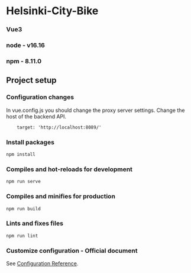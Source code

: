 # Helsinki-City-Bike

### Vue3
### node - v16.16
### npm - 8.11.0

## Project setup

### Configuration changes

In vue.config.js you should change the proxy server settings. 
Change the host of the backend API.
```
    target: 'http://localhost:8089/'
```
### Install packages
```
npm install
```

### Compiles and hot-reloads for development
```
npm run serve
```

### Compiles and minifies for production
```
npm run build
```

### Lints and fixes files
```
npm run lint
```

### Customize configuration - Official document
See [Configuration Reference](https://cli.vuejs.org/config/).
